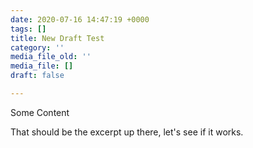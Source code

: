 ```yaml
---
date: 2020-07-16 14:47:19 +0000
tags: []
title: New Draft Test
category: ''
media_file_old: ''
media_file: []
draft: false

---
```

Some Content

That should be the excerpt up there, let's see if it works. 